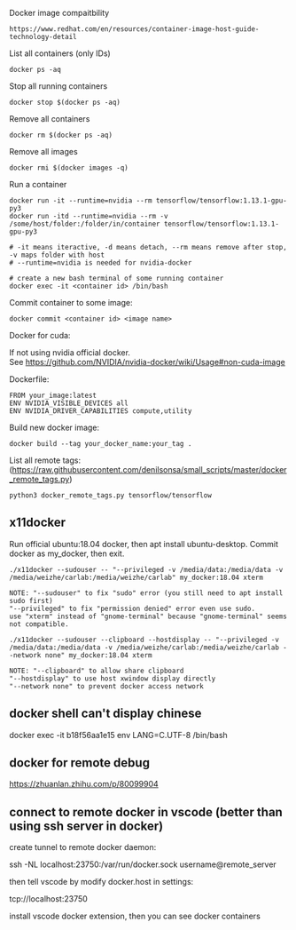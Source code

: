 Docker image compaitbility

    https://www.redhat.com/en/resources/container-image-host-guide-technology-detail



List all containers (only IDs)

    docker ps -aq

Stop all running containers

    docker stop $(docker ps -aq)

Remove all containers

    docker rm $(docker ps -aq)

Remove all images

    docker rmi $(docker images -q)

Run a container

    docker run -it --runtime=nvidia --rm tensorflow/tensorflow:1.13.1-gpu-py3
    docker run -itd --runtime=nvidia --rm -v /some/host/folder:/folder/in/container tensorflow/tensorflow:1.13.1-gpu-py3
    
    # -it means iteractive, -d means detach, --rm means remove after stop, -v maps folder with host
    # --runtime=nvidia is needed for nvidia-docker
    
    # create a new bash terminal of some running container
    docker exec -it <container id> /bin/bash

Commit container to some image:

    docker commit <container id> <image name> 

Docker for cuda:

If not using nvidia official docker.    
See https://github.com/NVIDIA/nvidia-docker/wiki/Usage#non-cuda-image    

Dockerfile:
    
    FROM your_image:latest
    ENV NVIDIA_VISIBLE_DEVICES all
    ENV NVIDIA_DRIVER_CAPABILITIES compute,utility

Build new docker image:

    docker build --tag your_docker_name:your_tag .
    
    
List all remote tags:
(https://raw.githubusercontent.com/denilsonsa/small_scripts/master/docker_remote_tags.py)

    python3 docker_remote_tags.py tensorflow/tensorflow
    

## x11docker

Run official ubuntu:18.04 docker, then apt install ubuntu-desktop. Commit docker as my_docker, then exit.

    ./x11docker --sudouser -- "--privileged -v /media/data:/media/data -v /media/weizhe/carlab:/media/weizhe/carlab" my_docker:18.04 xterm

    NOTE: "--sudouser" to fix "sudo" error (you still need to apt install sudo first)
    "--privileged" to fix "permission denied" error even use sudo.
    use "xterm" instead of "gnome-terminal" because "gnome-terminal" seems not compatible.

    ./x11docker --sudouser --clipboard --hostdisplay -- "--privileged -v /media/data:/media/data -v /media/weizhe/carlab:/media/weizhe/carlab --network none" my_docker:18.04 xterm
    
    NOTE: "--clipboard" to allow share clipboard
    "--hostdisplay" to use host xwindow display directly
    "--network none" to prevent docker access network


## docker shell can't display chinese

docker exec -it b18f56aa1e15 env LANG=C.UTF-8 /bin/bash 

## docker for remote debug

https://zhuanlan.zhihu.com/p/80099904

## connect to remote docker in vscode (better than using ssh server in docker)

create tunnel to remote docker daemon:

ssh -NL localhost:23750:/var/run/docker.sock username@remote_server

then tell vscode by modify docker.host in settings:

tcp://localhost:23750

install vscode docker extension, then you can see docker containers


